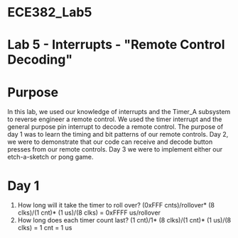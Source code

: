 ECE382_Lab5
===========

# Lab 5 - Interrupts - "Remote Control Decoding"

# Purpose
  In this lab, we used our knowledge of interrupts and the Timer_A subsystem to reverse engineer a remote control. We used the timer interrupt and the general purpose pin interrupt to decode a remote control. The purpose of 
  day 1 was to learn the timing and bit patterns of our remote controls. Day 2, we were to demonstrate that our code can receive and decode button presses from our remote controls. Day 3 we were to implement either our etch-a-sketch or pong game.
  
  
# Day 1
1. 	How long will it take the timer to roll over? 
	(0xFFF cnts)/rollover*  (8 clks)/(1 cnt)*  (1 us)/(8 clks)   = 0xFFFF us/rollover
2. 	How long does each timer count last?
	(1 cnt)/1*  (8 clks)/(1 cnt)*  (1 us)/(8 clks) = 1 cnt = 1 us
